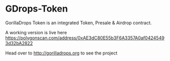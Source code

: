 # GDrops-Token


GorillaDrops Token is an integrated Token, Presale & Airdrop contract.

A working version is live here
https://polygonscan.com/address/0xAE3dC80E55b3F6A3357A0af04245493d32bA2822

Head over to http://gorilladrops.org to see the project
